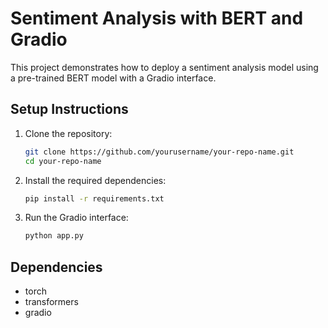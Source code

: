 # Sentiment Analysis with BERT and Gradio

This project demonstrates how to deploy a sentiment analysis model using a pre-trained BERT model with a Gradio interface.

## Setup Instructions

1. Clone the repository:
    ```bash
    git clone https://github.com/yourusername/your-repo-name.git
    cd your-repo-name
    ```

2. Install the required dependencies:
    ```bash
    pip install -r requirements.txt
    ```

3. Run the Gradio interface:
    ```bash
    python app.py
    ```

## Dependencies

- torch
- transformers
- gradio
